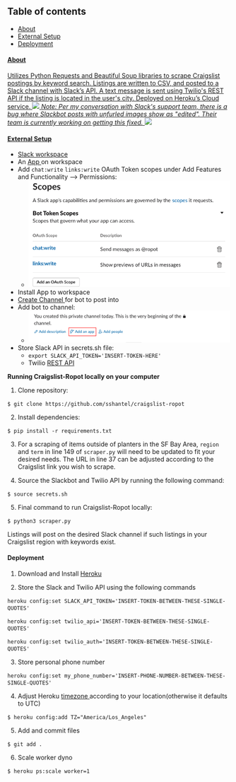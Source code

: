 ## Table of contents

- <a href="https://github.com/sshantel/planter-ropot#-about-"> About
- <a href="https://github.com/sshantel/planter-ropot#-external-setup-"> External Setup
- <a href="https://github.com/sshantel/planter-ropot#-deployment-"> Deployment

<h4> About </h4>

Utilizes Python Requests and Beautiful Soup libraries to scrape Craigslist postings by keyword search. Listings are written to CSV, and posted to a Slack channel with Slack’s API. A text message is sent using Twilio's REST API if the listing is located in the user's city. Deployed on Heroku’s Cloud service.
![](static/images/planter-ropot-demo.gif)
<i> Note: Per my conversation with Slack's support team, there is a bug where Slackbot posts with unfurled images show as "edited". Their team is currently working on getting this fixed.</i>
![](static/images/slackbot_text.gif)

<h4> External Setup </h4>

- <a href= "https://slack.com/create#email"> Slack workspace </a>
- An <a href= "https://api.slack.com/apps"> App </a> on workspace
- Add `chat:write` `links:write` OAuth Token scopes under Add Features and Functionality --> Permissions:
  - ![](static/images/slackbot_oath_scopes.png "slackbot_oath_scopes")
- Install App to workspace
- <a href="https://slack.com/help/articles/201402297-Create-a-channel"> Create Channel </a> for bot to post into
- Add bot to channel:
  - ![](static/images/add_app_slack.png "add_app_slack.png")
- Store Slack API in secrets.sh file:
  - `export SLACK_API_TOKEN='INSERT-TOKEN-HERE'`
  - Twilio <a href="https://www.twilio.com/docs/usage/api"> REST API </a>

<b> Running Craigslist-Ropot locally on your computer </b>

1. Clone repository:

```
$ git clone https://github.com/sshantel/craigslist-ropot
```

2. Install dependencies:

```
$ pip install -r requirements.txt
```

3. For a scraping of items outside of planters in the SF Bay Area, `region` and `term` in line 149 of `scraper.py` will need to be updated to fit your desired needs. The URL in line 37 can be adjusted according to the Craigslist link you wish to scrape.

4. Source the Slackbot and Twilio API by running the following command:

```
$ source secrets.sh
```

5. Final command to run Craigslist-Ropot locally:

```
$ python3 scraper.py
```

Listings will post on the desired Slack channel if such listings in your Craigslist region with keywords exist.

<h4> Deployment </h4>

1. Download and Install <a href="https://devcenter.heroku.com/articles/heroku-cli#download-and-install"> Heroku </a>

2. Store the Slack and Twilio API using the following commands

```
heroku config:set SLACK_API_TOKEN='INSERT-TOKEN-BETWEEN-THESE-SINGLE-QUOTES'
```

```
heroku config:set twilio_api='INSERT-TOKEN-BETWEEN-THESE-SINGLE-QUOTES'
```

```
heroku config:set twilio_auth='INSERT-TOKEN-BETWEEN-THESE-SINGLE-QUOTES'
```

3. Store personal phone number

```
heroku config:set my_phone_number='INSERT-PHONE-NUMBER-BETWEEN-THESE-SINGLE-QUOTES'
```

4. Adjust Heroku <a href="https://help.heroku.com/JZKJJ4NC/how-do-i-set-the-timezone-on-my-dyno"> timezone </a> according to your location(otherwise it defaults to UTC)

```
$ heroku config:add TZ="America/Los_Angeles"
```

5. Add and commit files

```
$ git add .
```

6. Scale worker dyno

```
$ heroku ps:scale worker=1
```
